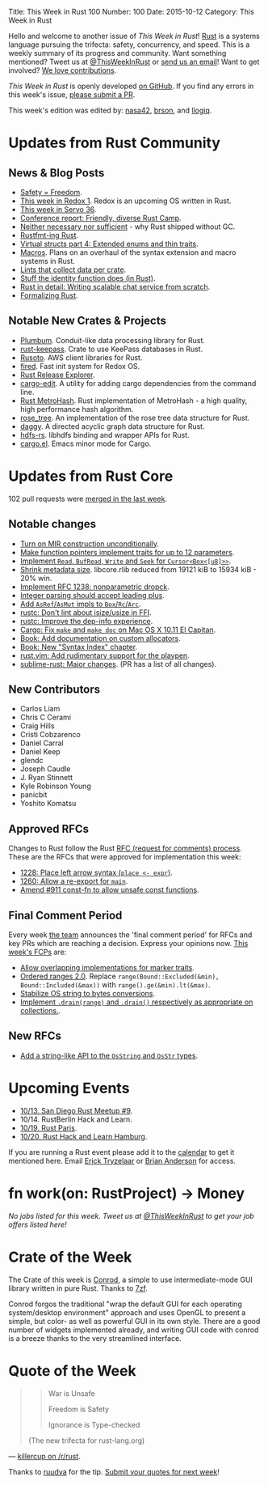 Title: This Week in Rust 100
Number: 100
Date: 2015-10-12
Category: This Week in Rust

Hello and welcome to another issue of *This Week in Rust*!
[Rust](http://rust-lang.org) is a systems language pursuing the trifecta:
safety, concurrency, and speed. This is a weekly summary of its progress and
community. Want something mentioned? Tweet us at [@ThisWeekInRust](https://twitter.com/ThisWeekInRust) or [send us an
email](mailto:corey@octayn.net?subject=This%20Week%20in%20Rust%20Suggestion)!
Want to get involved? [We love
contributions](https://github.com/rust-lang/rust/wiki/Note-guide-for-new-contributors).

*This Week in Rust* is openly developed [on GitHub](https://github.com/cmr/this-week-in-rust).
If you find any errors in this week's issue, [please submit a PR](https://github.com/cmr/this-week-in-rust/pulls).

This week's edition was edited by: [nasa42](https://github.com/nasa42), [brson](https://github.com/brson), and [llogiq](https://github.com/llogiq).


# Updates from Rust Community

## News & Blog Posts

* [Safety = Freedom](https://llogiq.github.io/2015/10/05/safety-freedom.html).
* [This week in Redox 1](http://www.redox-os.org/news/this-week-in-redox-1/). Redox is an upcoming OS written in Rust.
* [This week in Servo 36](http://blog.servo.org/2015/10/05/twis-36/).
* [Conference report: Friendly, diverse Rust Camp](http://techwhirl.com/conference-report-friendly-diverse-rust-camp/).
* [Neither necessary nor sufficient](https://ruudvanasseldonk.com/2015/10/06/neither-necessary-nor-sufficient) - why Rust shipped without GC.
* [Rustfmt-ing Rust](http://www.ncameron.org/blog/rustfmt-ing-rust/).
* [Virtual structs part 4: Extended enums and thin traits](http://smallcultfollowing.com/babysteps/blog/2015/10/08/virtual-structs-part-4-extended-enums-and-thin-traits/).
* [Macros](http://www.ncameron.org/blog/macros/). Plans on an overhaul of the syntax extension and macro systems in Rust.
* [Lints that collect data per crate](https://llogiq.github.io/2015/10/09/lint-data.html).
* [Stuff the identity function does (in Rust)](https://bluss.github.io/rust/fun/2015/10/11/stuff-the-identity-function-does/).
* [Rust in detail: Writing scalable chat service from scratch](https://nbaksalyar.github.io/2015/07/10/writing-chat-in-rust.html).
* [Formalizing Rust](https://www.ralfj.de/blog/2015/10/12/formalizing-rust.html).

## Notable New Crates & Projects

* [Plumbum](https://github.com/srijs/rust-plumbum). Conduit-like data processing library for Rust.
* [rust-keepass](https://github.com/raymontag/rust-keepass). Crate to use KeePass databases in Rust.
* [Rusoto](https://github.com/DualSpark/rusoto). AWS client libraries for Rust.
* [fired](http://www.redox-os.org/blog/fired-fast-init-system/). Fast init system for Redox OS.
* [Rust Release Explorer](https://ashleygwilliams.github.io/rust-release-explorer/).
* [cargo-edit](https://github.com/killercup/cargo-edit). A utility for adding cargo dependencies from the command line.
* [Rust MetroHash](https://github.com/arthurprs/metrohash-rs). Rust implementation of MetroHash - a high quality, high performance hash algorithm.
* [rose_tree](https://github.com/mitchmindtree/rose_tree-rs). An implementation of the rose tree data structure for Rust.
* [daggy](https://github.com/mitchmindtree/daggy). A directed acyclic graph data structure for Rust.
* [hdfs-rs](https://github.com/hyunsik/hdfs-rs). libhdfs binding and wrapper APIs for Rust.
* [cargo.el](https://github.com/attichacker/cargo.el). Emacs minor mode for Cargo.

# Updates from Rust Core

102 pull requests were [merged in the last week][merged].

[merged]: https://github.com/issues?q=is%3Apr+org%3Arust-lang+is%3Amerged+merged%3A2015-10-05..2015-10-12

## Notable changes

* [Turn on MIR construction unconditionally](https://github.com/rust-lang/rust/pull/28748).
* [Make function pointers implement traits for up to 12 parameters](https://github.com/rust-lang/rust/pull/28560).
* [Implement `Read`, `BufRead`, `Write` and `Seek` for `Cursor<Box<[u8]>>`](https://github.com/rust-lang/rust/pull/27897).
* [Shrink metadata size](https://github.com/rust-lang/rust/pull/28521). libcore.rlib reduced from 19121 kiB to 15934 kiB - 20% win.
* [Implement RFC 1238: nonparametric dropck](https://github.com/rust-lang/rust/pull/28861).
* [Integer parsing should accept leading plus](https://github.com/rust-lang/rust/pull/28826).
* [Add `AsRef`/`AsMut` impls to `Box`/`Rc`/`Arc`](https://github.com/rust-lang/rust/pull/28811).
* [rustc: Don't lint about isize/usize in FFI](https://github.com/rust-lang/rust/pull/28779).
* [rustc: Improve the dep-info experience](https://github.com/rust-lang/rust/pull/28768).
* [Cargo: Fix `make` and `make doc` on Mac OS X 10.11 El Capitan](https://github.com/rust-lang/cargo/pull/1903).
* [Book: Add documentation on custom allocators](https://github.com/rust-lang/rust/pull/28869).
* [Book: New "Syntax Index" chapter](https://github.com/rust-lang/rust/pull/28926).
* [rust.vim: Add rudimentary support for the playpen](https://github.com/rust-lang/rust.vim/pull/16).
* [sublime-rust: Major changes](https://github.com/rust-lang/sublime-rust/pull/65). (PR has a list of all changes).

## New Contributors

* Carlos Liam
* Chris C Cerami
* Craig Hills
* Cristi Cobzarenco
* Daniel Carral
* Daniel Keep
* glendc
* Joseph Caudle
* J. Ryan Stinnett
* Kyle Robinson Young
* panicbit
* Yoshito Komatsu

## Approved RFCs

Changes to Rust follow the Rust [RFC (request for comments)
process](https://github.com/rust-lang/rfcs#rust-rfcs). These
are the RFCs that were approved for implementation this week:

* [1228: Place left arrow syntax (`place <- expr`)](https://github.com/rust-lang/rfcs/pull/1228).
* [1260: Allow a re-export for `main`](https://github.com/rust-lang/rfcs/pull/1260).
* [Amend #911 const-fn to allow unsafe const functions](https://github.com/rust-lang/rfcs/pull/1245).

## Final Comment Period

Every week [the team](https://rust-lang.org/team.html) announces the
'final comment period' for RFCs and key PRs which are reaching a
decision. Express your opinions now. [This week's FCPs][fcp] are:

[fcp]: https://github.com/issues?utf8=%E2%9C%93&q=is%3Apr+org%3Arust-lang+label%3Afinal-comment-period+is%3Aopen

* [Allow overlapping implementations for marker traits](https://github.com/rust-lang/rfcs/pull/1268).
* [Ordered ranges 2.0](https://github.com/rust-lang/rfcs/pull/1254). Replace `range(Bound::Excluded(&min), Bound::Included(&max))` with `range().ge(&min).lt(&max)`.
* [Stabilize OS string to bytes conversions](https://github.com/rust-lang/rfcs/pull/1255).
* [Implement `.drain(range)` and `.drain()` respectively as appropriate on collections.](https://github.com/rust-lang/rfcs/pull/1257).

## New RFCs

* [Add a string-like API to the `OsString` and `OsStr` types](https://github.com/rust-lang/rfcs/pull/1309).

# Upcoming Events

* [10/13. San Diego Rust Meetup #9](http://www.meetup.com/San-Diego-Rust/events/225389095/).
* 10/14. RustBerlin Hack and Learn.
* [10/19. Rust Paris](http://www.meetup.com/Rust-Paris).
* [10/20. Rust Hack and Learn Hamburg](http://www.meetup.com/Rust-Meetup-Hamburg/events/225865482/).

If you are running a Rust event please add it to the [calendar] to get
it mentioned here. Email [Erick Tryzelaar][erickt] or [Brian
Anderson][brson] for access.

[calendar]: https://www.google.com/calendar/embed?src=apd9vmbc22egenmtu5l6c5jbfc%40group.calendar.google.com
[erickt]: mailto:erick.tryzelaar@gmail.com
[brson]: mailto:banderson@mozilla.com

# fn work(on: RustProject) -> Money

*No jobs listed for this week. Tweet us at [@ThisWeekInRust](https://twitter.com/ThisWeekInRust) to get your job offers listed here!*

# Crate of the Week

The Crate of this week is [Conrod](https://crates.io/crates/conrod), a simple to use intermediate-mode GUI library written in pure Rust. Thanks to [7zf](https://www.reddit.com/user/7zf).

Conrod forgos the traditional "wrap the default GUI for each operating system/desktop environment" approach and uses OpenGL to present a simple, but color- as well as powerful GUI in its own style. There are a good number of widgets implemented already, and writing GUI code with conrod is a breeze thanks to the very streamlined interface.

# Quote of the Week

>> War is Unsafe
>>
>> Freedom is Safety
>>
>> Ignorance is Type-checked
>
> (The new trifecta for rust-lang.org)

— [killercup on /r/rust](https://www.reddit.com/r/programming/comments/3nom7j/safety_freedom/cvqdt1z).

Thanks to [ruudva](https://users.rust-lang.org/users/ruudva) for the tip. [Submit your quotes for next week][submit]!

[submit]: http://users.rust-lang.org/t/twir-quote-of-the-week/328
